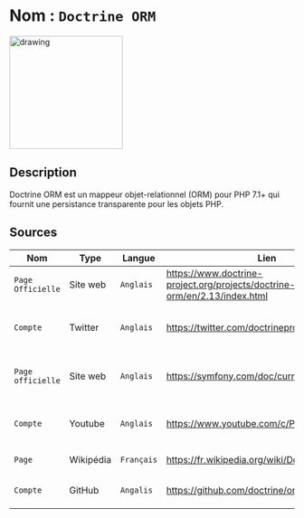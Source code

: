 # Nom : `Doctrine ORM`

<img src="https://repository-images.githubusercontent.com/597887/390a7600-7e6e-11e9-8d03-d2ef52506cdc" alt="drawing" width="200"/>

## Description

Doctrine ORM est un mappeur objet-relationnel (ORM) pour PHP 7.1+ qui fournit une persistance transparente pour les objets PHP.

## Sources

Nom | Type | Langue | Lien | Description | Tags | Note/5
 --- | --- | --- | --- | --- | --- | --- 
`Page Officielle`| Site web | `Anglais`|https://www.doctrine-project.org/projects/doctrine-orm/en/2.13/index.html|Présentation et utilisation de `Doctrine`|`Doctrine`|5|
 `Compte`| Twitter | `Anglais` | https://twitter.com/doctrineproject | Présentation des nouveautés de `Doctrine` | `Doctrine` | 4 |
 `Page officielle` | Site web | `Anglais` | https://symfony.com/doc/current/doctrine.html | Utilisation de doctrine avec Symfony | `Doctrine`, `Symfony`, `POO` | 5 |
 `Compte` | Youtube | `Anglais` | https://www.youtube.com/c/ProgramWithGio | Utilisation de `Doctrine` avec les `framework` | `Doctrine`, `Symfony`, `Laravel` | 4 |
 `Page` | Wikipédia | `Français` | https://fr.wikipedia.org/wiki/Doctrine_(ORM) | Présentation de `Doctrine` | `Doctrine` | 4 |
  `Compte` | GitHub | `Angalis` | https://github.com/doctrine/orm | Exemple de projet avec `Doctrine`| `Doctrine` | 5 |